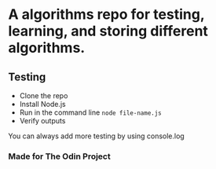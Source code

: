 # A algorithms repo for testing, learning, and storing different algorithms.

## Testing
- Clone the repo
- Install Node.js
- Run in the command line `node file-name.js`
- Verify outputs

You can always add more testing by using console.log


### Made for The Odin Project
